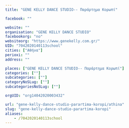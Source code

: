 ```yaml
---
title: "GENE KELLY DANCE STUDIO-- Παράρτημα Κορωπί"

facebook: ""

website: ""
organisation: "GENE KELLY DANCE STUDIO"
facebookorg: "no"
websiteorg: "https://www.genekelly.com.gr/"
UID: "7042020140113school"
cities: ["Αθήνα"]
perioxi: ""
address: ""

places: ["GENE KELLY DANCE STUDIO-- Παράρτημα Κορωπί"]
categories: [""]
subcategories: [""]
categoryNoSLug: [""]
subcategoriesNoSLug: [""]

orgUID: "org14042020003432"

url: "gene-kelly-dance-studio-parartima-koropi/athina"
slug: "gene-kelly-dance-studio-parartima-koropi"
aliases:
    - /7042020140113school
---
```





